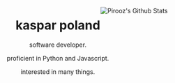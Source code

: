 <img align='right' src="https://github-readme-stats.vercel.app/api?username=kaspar-p&theme=algolia&show_icons=true" alt="Pirooz's Github Stats"></img>

<h1 align="center"> kaspar poland </h1>

<p align="center">
  software developer.
</p>
<p align="center">
  proficient in Python and Javascript.
</p>
<p align="center">
  interested in many things.
</p>
